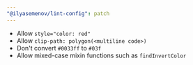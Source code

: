 ```yaml
---
"@ilyasemenov/lint-config": patch
---
```


- Allow `style="color: red"`
- Allow `clip-path: polygon(<multiline code>)`
- Don't convert `#0033ff` to `#03f`
- Allow mixed-case mixin functions such as `findInvertColor`
